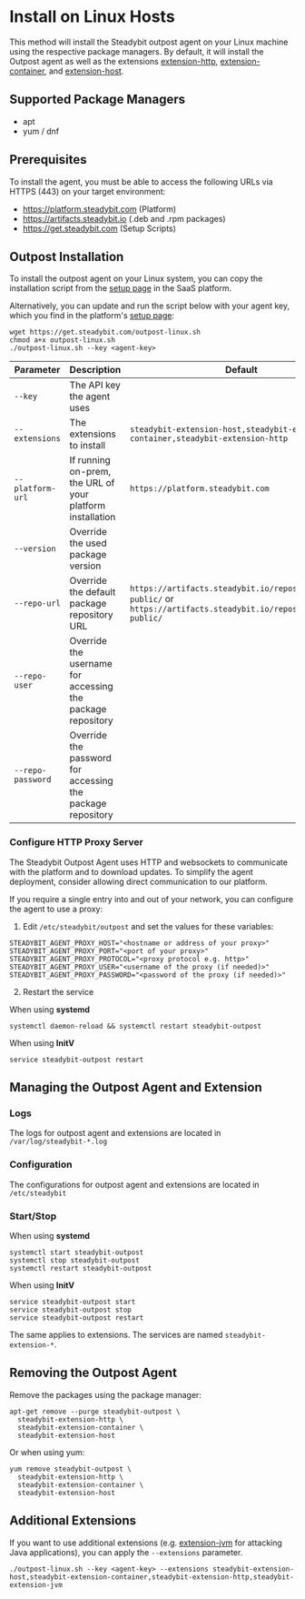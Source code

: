 # Install on Linux Hosts

This method will install the Steadybit outpost agent on your Linux machine using the respective package managers.
By default, it will install the Outpost agent as well as
the extensions [extension-http](https://hub.steadybit.com/extension/com.steadybit.extension\_http), [extension-container](https://hub.steadybit.com/extension/com.steadybit.extension\_container),
and [extension-host](https://hub.steadybit.com/extension/com.steadybit.extension\_host).

## Supported Package Managers

* apt
* yum / dnf

## Prerequisites

To install the agent, you must be able to access the following URLs via HTTPS (443) on your target environment:

* https://platform.steadybit.com (Platform)
* https://artifacts.steadybit.io (.deb and .rpm packages)
* https://get.steadybit.com (Setup Scripts)

## Outpost Installation
To install the outpost agent on your Linux system, you can copy the installation script from the [setup page](https://platform.steadybit.com/settings/agents/setup) in the SaaS platform.

Alternatively, you can update and run the script below with your agent key, which you find in the platform's [setup page](https://platform.steadybit.com/settings/agents/setup):

```shell
wget https://get.steadybit.com/outpost-linux.sh
chmod a+x outpost-linux.sh
./outpost-linux.sh --key <agent-key>
```

| Parameter         | Description                                                | Default                                                                                                                 |
|-------------------|------------------------------------------------------------|-------------------------------------------------------------------------------------------------------------------------|
| `--key`           | The API key the agent uses                                 |                                                                                                                         |
| `--extensions`    | The extensions to install                                  | `steadybit-extension-host,steadybit-extension-container,steadybit-extension-http`                                       |
| `--platform-url`  | If running on-prem, the URL of your platform installation  | `https://platform.steadybit.com`                                                                                        |
| `--version`       | Override the used package version                          |                                                                                                                         |
| `--repo-url`      | Override the default package repository URL                | `https://artifacts.steadybit.io/repository/{yum}-public/` or  `https://artifacts.steadybit.io/repository/{deb}-public/` |
| `--repo-user`     | Override the username for accessing the package repository |                                                                                                                         |
| `--repo-password` | Override the password for accessing the package repository |                                                                                                                         |

### Configure HTTP Proxy Server

The Steadybit Outpost Agent uses HTTP and websockets to communicate with the platform and to download updates.
To simplify the agent deployment, consider allowing direct communication to our platform.

If you require a single entry into and out of your network, you can configure the agent to use a proxy:

1. Edit `/etc/steadybit/outpost` and set the values for these variables:

```shell
STEADYBIT_AGENT_PROXY_HOST="<hostname or address of your proxy>"
STEADYBIT_AGENT_PROXY_PORT="<port of your proxy>"
STEADYBIT_AGENT_PROXY_PROTOCOL="<proxy protocol e.g. http>"
STEADYBIT_AGENT_PROXY_USER="<username of the proxy (if needed)>"
STEADYBIT_AGENT_PROXY_PASSWORD="<password of the proxy (if needed)>"
```

2. Restart the service

When using **systemd**

```
systemctl daemon-reload && systemctl restart steadybit-outpost
```

When using **InitV**

```
service steadybit-outpost restart
```

## Managing the Outpost Agent and Extension

### Logs

The logs for outpost agent and extensions are located in `/var/log/steadybit-*.log`

### Configuration

The configurations for outpost agent and extensions are located in `/etc/steadybit`

### Start/Stop

When using **systemd**

```
systemctl start steadybit-outpost
systemctl stop steadybit-outpost
systemctl restart steadybit-outpost
```

When using **InitV**

```
service steadybit-outpost start
service steadybit-outpost stop
service steadybit-outpost restart
```

The same applies to extensions. The services are named `steadybit-extension-*`.

## Removing the Outpost Agent

Remove the packages using the package manager:

```
apt-get remove --purge steadybit-outpost \
  steadybit-extension-http \
  steadybit-extension-container \
  steadybit-extension-host
```

Or when using yum:

```
yum remove steadybit-outpost \
  steadybit-extension-http \
  steadybit-extension-container \
  steadybit-extension-host
```

## Additional Extensions

If you want to use additional extensions (e.g. [extension-jvm](https://hub.steadybit.com/extension/com.steadybit.extension\_jvm) for attacking Java
applications), you can apply the `--extensions` parameter.

```
./outpost-linux.sh --key <agent-key> --extensions steadybit-extension-host,steadybit-extension-container,steadybit-extension-http,steadybit-extension-jvm
```
